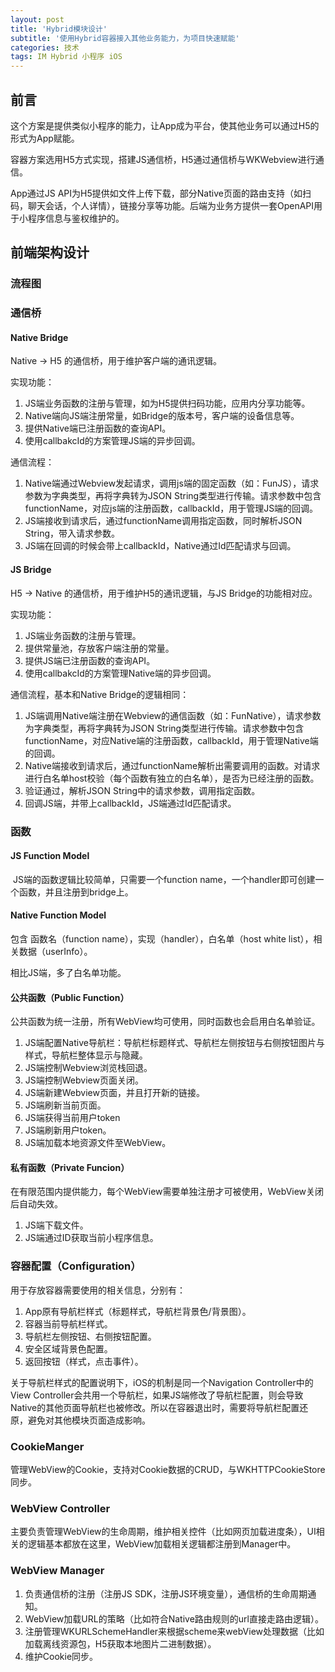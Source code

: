 ```yaml
---
layout: post
title: 'Hybrid模块设计'
subtitle: '使用Hybrid容器接入其他业务能力，为项目快速赋能'
categories: 技术
tags: IM Hybrid 小程序 iOS
---
```

## 前言

这个方案是提供类似小程序的能力，让App成为平台，使其他业务可以通过H5的形式为App赋能。

容器方案选用H5方式实现，搭建JS通信桥，H5通过通信桥与WKWebview进行通信。

App通过JS API为H5提供如文件上传下载，部分Native页面的路由支持（如扫码，聊天会话，个人详情），链接分享等功能。后端为业务方提供一套OpenAPI用于小程序信息与鉴权维护的。

## 前端架构设计

### 流程图

### 通信桥

#### Native Bridge

Native -> H5 的通信桥，用于维护客户端的通讯逻辑。

实现功能：

1.  JS端业务函数的注册与管理，如为H5提供扫码功能，应用内分享功能等。
2.  Native端向JS端注册常量，如Bridge的版本号，客户端的设备信息等。
3.  提供Native端已注册函数的查询API。
4.  使用callbakcId的方案管理JS端的异步回调。

通信流程：

1.  Native端通过Webview发起请求，调用js端的固定函数（如：FunJS），请求参数为字典类型，再将字典转为JSON String类型进行传输。请求参数中包含functionName，对应js端的注册函数，callbackId，用于管理JS端的回调。
2.  JS端接收到请求后，通过functionName调用指定函数，同时解析JSON String，带入请求参数。
3.  JS端在回调的时候会带上callbackId，Native通过Id匹配请求与回调。

#### JS Bridge

H5 -> Native 的通信桥，用于维护H5的通讯逻辑，与JS Bridge的功能相对应。

实现功能：

1.  JS端业务函数的注册与管理。
2.  提供常量池，存放客户端注册的常量。
3.  提供JS端已注册函数的查询API。
4.  使用callbakcId的方案管理Native端的异步回调。

通信流程，基本和Native Bridge的逻辑相同：

1.  JS端调用Native端注册在Webview的通信函数（如：FunNative），请求参数为字典类型，再将字典转为JSON String类型进行传输。请求参数中包含functionName，对应Native端的注册函数，callbackId，用于管理Native端的回调。
2.  Native端接收到请求后，通过functionName解析出需要调用的函数。对请求进行白名单host校验（每个函数有独立的白名单），是否为已经注册的函数。
3.  验证通过，解析JSON String中的请求参数，调用指定函数。
4.  回调JS端，并带上callbackId，JS端通过Id匹配请求。

### 函数

#### JS Function Model

​	JS端的函数逻辑比较简单，只需要一个function name，一个handler即可创建一个函数，并且注册到bridge上。

#### Native Function Model

包含 函数名（function name），实现（handler），白名单（host white list），相关数据（userInfo）。

相比JS端，多了白名单功能。

#### 公共函数（Public Function）

公共函数为统一注册，所有WebView均可使用，同时函数也会启用白名单验证。

1.  JS端配置Native导航栏：导航栏标题样式、导航栏左侧按钮与右侧按钮图片与样式，导航栏整体显示与隐藏。
2.  JS端控制Webview浏览栈回退。
3.  JS端控制Webview页面关闭。
4.  JS端新建Webview页面，并且打开新的链接。
5.  JS端刷新当前页面。
6.  JS端获得当前用户token
7.  JS端刷新用户token。
8.  JS端加载本地资源文件至WebView。

#### 私有函数（Private Funcion）

在有限范围内提供能力，每个WebView需要单独注册才可被使用，WebView关闭后自动失效。

1.  JS端下载文件。
2.  JS端通过ID获取当前小程序信息。

### 容器配置（Configuration）

用于存放容器需要使用的相关信息，分别有：

1.  App原有导航栏样式（标题样式，导航栏背景色/背景图）。
2.  容器当前导航栏样式。
3.  导航栏左侧按钮、右侧按钮配置。
4.  安全区域背景色配置。
5.  返回按钮（样式，点击事件）。

关于导航栏样式的配置说明下，iOS的机制是同一个Navigation Controller中的View Controller会共用一个导航栏，如果JS端修改了导航栏配置，则会导致Native的其他页面导航栏也被修改。所以在容器退出时，需要将导航栏配置还原，避免对其他模块页面造成影响。

### CookieManger

管理WebView的Cookie，支持对Cookie数据的CRUD，与WKHTTPCookieStore同步。

### WebView Controller

主要负责管理WebView的生命周期，维护相关控件（比如网页加载进度条），UI相关的逻辑基本都放在这里，WebView加载相关逻辑都注册到Manager中。

### WebView Manager

1.  负责通信桥的注册（注册JS SDK，注册JS环境变量），通信桥的生命周期通知。
2.  WebView加载URL的策略（比如符合Native路由规则的url直接走路由逻辑）。
3.  注册管理WKURLSchemeHandler来根据scheme来webView处理数据（比如加载离线资源包，H5获取本地图片二进制数据）。
4.  维护Cookie同步。


